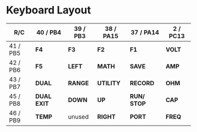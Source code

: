 Keyboard Layout
===


R/C		| 40 / PB4	| 39 / PB3	| 38 / PA15	| 37 / PA14	| 2 / PC13
--------|-----------|-----------|-----------|-----------|-----------
41 / PB5|	__F4__	| __F3__	| __F2__	| __F1__	| __VOLT__
42 / PB6| __F5__	| __LEFT__	| __MATH__	| __SAVE__	| __AMP__
43 / PB7| __DUAL__	| __RANGE__	| __UTILITY__ | __RECORD__ | __OHM__
45 / PB8| __DUAL EXIT__ | __DOWN__ | __UP__	| __RUN/ STOP__ | __CAP__
46 / PB9| __TEMP__	| unused		| __RIGHT__	| __PORT__	| __FREQ__

